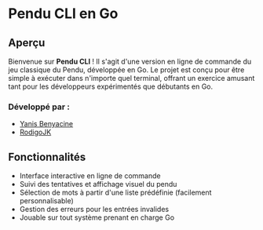 # Pendu CLI en Go
## Aperçu

Bienvenue sur **Pendu CLI** ! Il s'agit d'une version en ligne de commande du jeu classique du Pendu, développée en Go. Le projet est conçu pour être simple à exécuter dans n'importe quel terminal, offrant un exercice amusant tant pour les développeurs expérimentés que débutants en Go.

### Développé par :

- [Yanis Benyacine](https://github.com/YanisBenyacine)
- [RodigoJK](https://github.com/RodrigoJK)

## Fonctionnalités

- Interface interactive en ligne de commande
- Suivi des tentatives et affichage visuel du pendu
- Sélection de mots à partir d'une liste prédéfinie (facilement personnalisable)
- Gestion des erreurs pour les entrées invalides
- Jouable sur tout système prenant en charge Go
